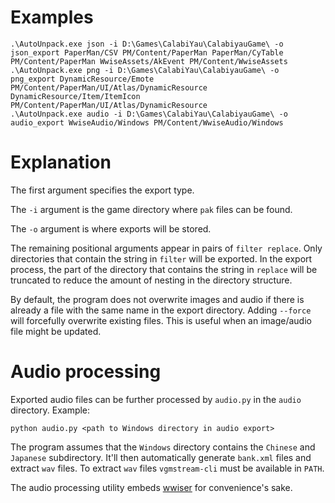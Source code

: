 ﻿# Examples
```
.\AutoUnpack.exe json -i D:\Games\CalabiYau\CalabiyauGame\ -o json_export PaperMan/CSV PM/Content/PaperMan PaperMan/CyTable PM/Content/PaperMan WwiseAssets/AkEvent PM/Content/WwiseAssets
.\AutoUnpack.exe png -i D:\Games\CalabiYau\CalabiyauGame\ -o png_export DynamicResource/Emote PM/Content/PaperMan/UI/Atlas/DynamicResource DynamicResource/Item/ItemIcon PM/Content/PaperMan/UI/Atlas/DynamicResource
.\AutoUnpack.exe audio -i D:\Games\CalabiYau\CalabiyauGame\ -o audio_export WwiseAudio/Windows PM/Content/WwiseAudio/Windows
```

# Explanation

The first argument specifies the export type. 

The `-i` argument is the game directory where `pak` files can be found.

The `-o` argument is where exports will be stored.

The remaining positional arguments appear in pairs of `filter replace`. Only directories that contain the string in `filter` will be exported. In the export process, the part of the directory that contains the string in `replace` will be truncated to reduce the amount of nesting in the directory structure. 

By default, the program does not overwrite images and audio if there is already a file with the same name in the export directory. Adding `--force` will forcefully overwrite existing files. This is useful when an image/audio file might be updated. 

# Audio processing

Exported audio files can be further processed by `audio.py` in the `audio` directory. Example:

```
python audio.py <path to Windows directory in audio export>
```

The program assumes that the `Windows` directory contains the `Chinese` and `Japanese` subdirectory. It'll then automatically generate `bank.xml` files and extract `wav` files. To extract `wav` files `vgmstream-cli` must be available in `PATH`.

The audio processing utility embeds [wwiser](https://github.com/bnnm/wwiser) for convenience's sake.